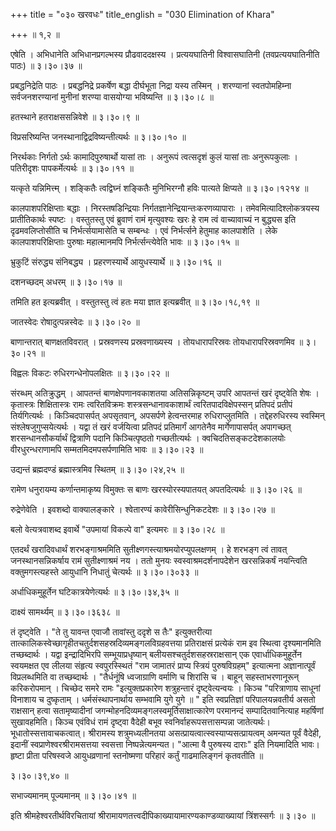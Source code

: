 +++
title = "०३० खरवधः"
title_english = "030 Elimination of Khara"

+++
 ॥  १,२  ॥   

  

एषेति । अभिधानेति अभिधानप्रगल्भस्य प्रौढवाददक्षस्य । प्रत्ययघातिनी विश्वासघातिनी (तवप्रत्ययघातिनीति पाठः)  ॥  ३।३०।३७  ॥   

  

प्रबद्धनिद्रेति पाठः । प्रबद्धनिद्रे प्रकर्षेण बद्धा दीर्घभूता निद्रा यस्य तस्मिन् । शरण्यानां स्वतपोमहिम्ना सर्वजनशरण्यानां मुनीनां शरण्या वासयोग्या भविष्यन्ति  ॥  ३।३०।८  ॥   

  

हतस्थाने हतराक्षससन्निवेशे  ॥  ३।३०।९  ॥   

  

विप्रसरिष्यन्ति जनस्थानाद्विद्रविष्यन्तीत्यर्थः  ॥  ३।३०।१०  ॥   

  

निरर्थकाः निर्गतो ऽर्थः कामादिपुरुषार्थो यासां ताः । अनुरूपं त्वत्सदृशं कुलं यासां ताः अनुरूपकुलाः । पतिरीदृशः पापकर्मेत्यर्थः  ॥  ३।३०।११  ॥   

  

यत्कृते यन्निमित्त्म् । शङ्कितैः त्वद्विघ्नं शङ्कितैः मुनिभिरग्नौ हविः पात्यते क्षिप्यते  ॥  ३।३०।१२१४  ॥   

  

कालपाशपरिक्षिप्ताः बद्धाः । निरस्तषडिन्द्रियाः निर्गतज्ञानेन्द्रियान्तःकरणव्यापाराः । तमेवमित्यादिश्लोकत्रयस्य प्रातीतिकार्थः स्पष्टः । वस्तुतस्तु एवं ब्रुवाणं रामं मृत्युवश्यः खरः हे राम त्वं वाच्यावाच्यं न बुद्ध्यस इति दृढमवलिप्तोसीति च निर्भर्त्सयामासेति च सम्बन्धः । एवं निर्भर्त्सने हेतुमाह कालपाशेति । लेके कालपाशपरिक्षिप्ताः पुरुषाः महात्मानमपि निर्भर्त्सन्त्येवेति भावः  ॥  ३।३०।१५  ॥   

  

भ्रुकुटिं संरुद्ध्य संनिबद्ध्य । प्रहरणस्यार्थे आयुधस्यार्थे  ॥  ३।३०।१६  ॥   

  

दशनच्छदम् अधरम्  ॥  ३।३०।१७  ॥   

  

तमिति हत इत्यब्रवीत् । वस्तुतस्तु त्वं हतः मया ज्ञात इत्यब्रवीत्  ॥  ३।३०।१८,१९  ॥   

  

जातस्वेदः रोषादुत्पन्नस्वेदः  ॥  ३।३०।२०  ॥   

  

बाणान्तरात् बाणक्षतविवरात् । प्रस्रवणस्य प्रस्रवणाख्यस्य । तोयधारापरिस्रवः तोयधारापरिस्रवणमिव  ॥  ३।३०।२१  ॥   

  

विह्वलः विकटः रुधिरगन्धेनोपलक्षितः  ॥  ३।३०।२२  ॥   

  

संरब्धम् अतिक्रुद्धम् । आपतन्तं बाणक्षेपणानवकाशतया अतिसन्निकृष्टम् उपरि आपतन्तं खरं दृष्ट्वेति शेषः । कृतास्त्रः शिक्षितास्त्रः रामः त्वरितविक्रमः शस्त्रसन्धानावकाशार्थं त्वरितपादविक्षेपस्सन् प्रतिपदं प्रतीपं तिर्यगित्यर्थः । किञ्चिदपासर्पत् अपसृतवान्, अपसर्पणे हेत्वन्तरमाह रुधिराप्लुतमिति । तद्देहरुधिरस्य स्वस्मिन् संश्लेषजुगुप्सयेत्यर्थः । यद्वा तं खरं वर्जयित्वा प्रतिपदं प्रतिमार्गं आगतेनैव मार्गेणापासर्पत् अपागच्छत् शरसन्धानसौकर्यार्थं द्वित्राणि पदानि किञ्चित्पृष्ठतो गच्छतीत्यर्थः । क्वचिदतिसङ्कटदेशकालयोः वीरधुरन्धराणामपि सम्मतमिदमपसर्पणामिति भावः  ॥  ३।३०।२३  ॥   

  

उद्यन्तं ब्रह्मदण्डं ब्रह्मास्त्रमिव स्थितम्  ॥  ३।३०।२४,२५  ॥   

  

रामेण धनुरायम्य कर्णान्तमाकृष्य विमुक्तः स बाणः खरस्योरस्यपातयत् अपतदित्यर्थः  ॥  ३।३०।२६  ॥   

  

रुद्रेणेवेति । इवशब्दो वाक्यालङ्कारे । श्वेतारण्यं कावेरीसिन्धुनिकटदेशः  ॥  ३।३०।२७  ॥   

  

बलो वेत्यत्रवाशब्द इवार्थे "उपमायां विकल्पे वा" इत्यमरः  ॥  ३।३०।२८  ॥   

  

एतदर्थं खरादिवधार्थं शरभङ्गाश्रममिति सुतीक्ष्णगस्त्याश्रमयोरप्युपलक्षणम् । हे शरभङ्ग त्वं तावत् जनस्थानसन्निकर्षाय रामं सुतीक्ष्णाश्रमं नय । ततो मुनयः स्वस्वाश्रमदर्शनापदेशेन खरसन्निकर्षं नयन्त्विति वक्तुमगस्त्यहस्ते आयुधानि निधातुं चेत्यर्थः  ॥  ३।३०।३०३३  ॥   

  

अर्धाधिकमुहूर्तेन घटिकात्रयेणेत्यर्थः  ॥  ३।३०।३४,३५  ॥   

  

दाक्ष्यं सामर्थ्यम्  ॥  ३।३०।३६३८  ॥   

  

तं दृष्ट्वेति । "ते तु यावन्त एवाजौ तावांस्तु ददृशे स तैः" इत्युक्तरीत्या तात्कालिकस्वेच्छागृहीतचतुर्दशसहस्रदिव्यमङ्गलविग्रहवत्तया प्रतिराक्षसं प्रत्येकं राम इव स्थित्वा दृश्यमानमिति तच्छब्दार्थः । यद्वा इन्द्रादिभिरपि सम्भूयाप्रधृष्यान् बलीयसश्चतुर्दशसहस्रराक्षसान् एक एवार्धाधिकमुहूर्तेन स्वयमक्षत एव लीलया संहृत्य स्वपुरस्स्थितं "राम जामातरं प्राप्य स्त्रियं पुरुषविग्रहम्" इत्यात्मना अज्ञानात्पूर्वं विप्रलब्धमिति वा तच्छब्दार्थः । "तैर्धनूंषि ध्वजाग्राणि वर्माणि च शिरांसि च । बाहून् सहस्ताभरणानूरून् करिकरोपमान् । चिच्छेद समरे रामः "इत्युक्तप्रकारेण शत्रुहन्तारं दृष्ट्वेत्यन्वयः । किञ्च "परित्राणाय साधूनां विनाशाय च दुष्कृताम् । धर्मसंस्थापनार्थाय सम्भवामि युगे युगे  ॥ " इति स्वप्रतिज्ञां परिपालयन्नवतीर्य असतो राक्षसान् हत्वा सतामृष्यादीनां जगन्मोहनदिव्यमङ्गलस्वमूर्तिसाक्षात्कारेण परमानन्दं सम्पादितवानित्याह महर्षिणां सुखावहमिति। किञ्च एवंविधं रामं दृष्ट्वा वैदेही बभूव स्वनिर्वाहरूपसत्तासम्पन्ना जातेत्यर्थः। भूधातोस्सत्तावाचकत्वात्। श्रीरामस्य शत्रुमध्यलीनतया असत्प्रायत्वात्स्वस्याप्यसत्प्रायत्वम् अमन्यत पूर्वं वैदेही, इदानीं स्वप्राणेश्वरश्रीरामसत्तया स्वसत्ता निष्पन्नेत्यमन्यत। "आत्मा वै पुरुषस्य दाराः" इति नियमादिति भावः। हृष्टा प्रीता परिषस्वजे आयुधव्रणानां स्तनोष्मणा परिहारं कर्तुं गाढमालिङ्गनं कृतवतीति  ॥   

३।३०।३९,४०  ॥   

सभाज्यमानम् पूज्यमानम्  ॥  ३।३०।४१  ॥   

  

इति श्रीमहेश्वरतीर्थविरचितायां श्रीरामायणतत्त्वदीपिकाख्यायामारण्यकाण्डव्याख्यायां त्रिंशस्सर्गः  ॥  ३।३०  ॥   

  

